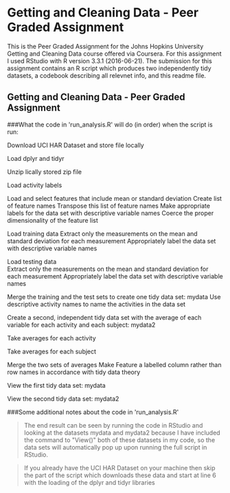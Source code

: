 # Getting and Cleaning Data - Peer Graded Assignment

This is the Peer Graded Assignment for the Johns Hopkins University Getting and Cleaning Data 
course offered via Coursera.
For this assignment I used RStudio with R version 3.3.1 (2016-06-21).
The submission for this assignment contains an R script which produces two independently tidy 
datasets, a codebook describing all relevnet info, and this readme file.

## Getting and Cleaning Data - Peer Graded Assignment
###What the code in 'run_analysis.R' will do (in order) when the script is run:

Download UCI HAR Dataset and store file locally

Load dplyr and tidyr

Unzip lically stored zip file

Load activity labels

Load and select features that include mean or standard deviation
   Create list of feature names
   Transpose this list of feature names
   Make appropriate labels for the data set with descriptive variable names
   Coerce the proper dimensionality of the feature list

Load training data
   Extract only the measurements on the mean and standard deviation for each measurement
   Appropriately label the data set with descriptive variable names

Load testing data  
   Extract only the measurements on the mean and standard deviation for each measurement
   Appropriately label the data set with descriptive variable names

Merge the training and the test sets to create one tidy data set: mydata
   Use descriptive activity names to name the activities in the data set

Create a second, independent tidy data set with the average of each variable for each activity and each subject: mydata2

Take averages for each activity

Take averages for each subject

Merge the two sets of averages
   Make Feature a labelled column rather than row names in accordance with tidy data theory

View the first tidy data set: mydata

View the second tidy data set: mydata2
  
###Some additional notes about the code in 'run_analysis.R'

> The end result can be seen by running the code in RStudio and looking at the datasets
mydata and mydata2 because I have included the command to "View()" both of these datasets in 
my code, so the data sets will automatically pop up upon running the full script in RStudio.

> If you already have the UCI HAR Dataset on your machine then skip the part of the script 
which downloads these data and start at line 6 with the loading of the dplyr and tidyr libraries
